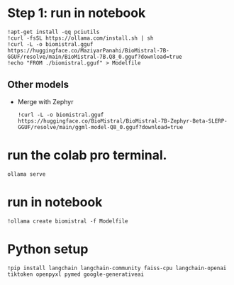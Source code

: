 # Step 1: run in notebook
```
!apt-get install -qq pciutils
!curl -fsSL https://ollama.com/install.sh | sh
!curl -L -o biomistral.gguf https://huggingface.co/MaziyarPanahi/BioMistral-7B-GGUF/resolve/main/BioMistral-7B.Q8_0.gguf?download=true
!echo "FROM ./biomistral.gguf" > Modelfile
```

## Other models

- Merge with Zephyr
    ```
    !curl -L -o biomistral.gguf https://huggingface.co/BioMistral/BioMistral-7B-Zephyr-Beta-SLERP-GGUF/resolve/main/ggml-model-Q8_0.gguf?download=true
    ```

# run the colab pro terminal. 
```
ollama serve
```

# run in notebook
```
!ollama create biomistral -f Modelfile
```

# Python setup
```
!pip install langchain langchain-community faiss-cpu langchain-openai tiktoken openpyxl pymed google-generativeai
```